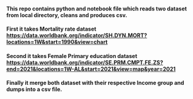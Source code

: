#### This repo contains python and notebook file which reads two dataset from local directory, cleans and produces csv.

#### First it takes Mortality rate dataset https://data.worldbank.org/indicator/SH.DYN.MORT?locations=1W&start=1990&view=chart
#### Second it takes Female Primary education dataset https://data.worldbank.org/indicator/SE.PRM.CMPT.FE.ZS?end=2021&locations=1W-AL&start=2021&view=map&year=2021

#### Finally it merge both dataset with their respective Income group and dumps into a csv file. 
